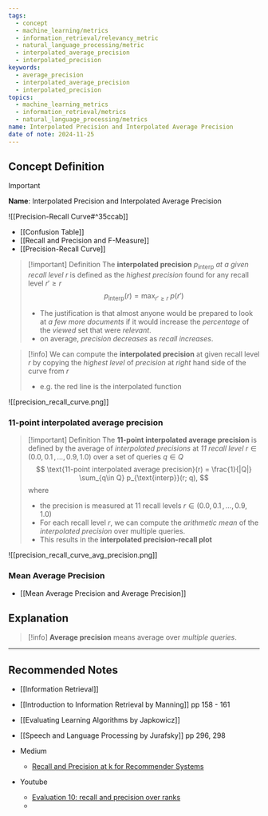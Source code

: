```yaml
---
tags:
  - concept
  - machine_learning/metrics
  - information_retrieval/relevancy_metric
  - natural_language_processing/metric
  - interpolated_average_precision
  - interpolated_precision
keywords:
  - average_precision
  - interpolated_average_precision
  - interpolated_precision
topics:
  - machine_learning_metrics
  - information_retrieval/metrics
  - natural_language_processing/metrics
name: Interpolated Precision and Interpolated Average Precision
date of note: 2024-11-25
---
```

## Concept Definition

>[!important]
>**Name**: Interpolated Precision and Interpolated Average Precision

![[Precision-Recall Curve#^35ccab]]

- [[Confusion Table]]
- [[Recall and Precision and F-Measure]]
- [[Precision-Recall Curve]]

>[!important] Definition
>The **interpolated precision** $p_{\text{interp}}$ *at a given recall level* $r$ is defined as the *highest precision* found for any recall level $r' \ge r$
>$$
>p_{\text{interp}}(r) = \max_{r' \ge r}\;p(r') 
>$$
>- The justification is that almost anyone would be prepared to look at *a few more documents* if it would increase the *percentage* of the *viewed* set that were *relevant*.
>- on average, *precision decreases* as *recall increases*.

>[!info]
>We can compute the **interpolated precision** at given recall level $r$ by copying the *highest level* of *precision* at *right* hand side of the curve from $r$
>- e.g. the red line is the interpolated function

![[precision_recall_curve.png]]

### $11$-point interpolated average precision

>[!important] Definition
>The **$11$-point interpolated average precision** is defined by the average of *interpolated precisions* at *11 recall level* $r \in (0.0,\, 0.1\,{,}\ldots{,}\,0.9,\, 1.0)$ over a set of queries $q\in Q$
>$$
>\text{11-point interpolated average precision}(r) =  \frac{1}{|Q|} \sum_{q\in Q} p_{\text{interp}}(r; q), 
>$$
>where
>- the precision is measured at $11$ recall levels $r \in (0.0,\, 0.1\,{,}\ldots{,}\,0.9,\, 1.0)$ 
>- For each recall level $r$, we can compute the *arithmetic mean* of the *interpolated precision* over multiple queries.
>- This results in the **interpolated precision-recall plot**

![[precision_recall_curve_avg_precision.png]]

### Mean Average Precision

- [[Mean Average Precision and Average Precision]]


## Explanation

>[!info]
>**Average precision** means average over *multiple queries*.









-----------
##  Recommended Notes


- [[Information Retrieval]]

- [[Introduction to Information Retrieval by Manning]] pp 158 - 161
- [[Evaluating Learning Algorithms by Japkowicz]]
- [[Speech and Language Processing by Jurafsky]] pp 296, 298

- Medium
	- [Recall and Precision at k for Recommender Systems](https://medium.com/@m_n_malaeb/recall-and-precision-at-k-for-recommender-systems-618483226c54)

- Youtube
	- [Evaluation 10: recall and precision over ranks](https://www.youtube.com/watch?v=H7oAofuZjjE)
	- 